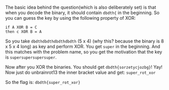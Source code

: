 The basic idea behind the question(which is also deliberately set) is that when you decode the binary, it should contain `dbdth{` in the beginning. So you can guess the key by using the following property of XOR:

```
if A XOR B = C
then c XOR B = A
```

So you take `dbdthdbdthdbdthdbdth` (5 x 4) (why this? because the binary is 8 x 5 x 4 long) as key and perform XOR. You get `super` in the beginning. And this matches with the problem name, so you get the motivation that the key is `supersupersupersuper`.

Now after you XOR the binaries. You should get `dbdth{sorzetycjozbg}`! Yay!
Now just do unbrainrot13 the inner bracket value and get: `super_rot_xor`

So the flag is: `dbdth{super_rot_xor}`
